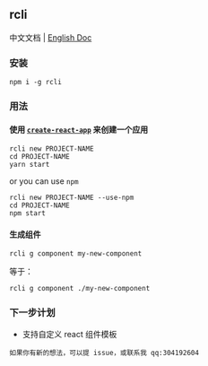 ## rcli

中文文档 | [English Doc]()

### 安装

```shell
npm i -g rcli
```

### 用法

#### 使用 [`create-react-app`](https://github.com/facebook/create-react-app) 来创建一个应用

```shell
rcli new PROJECT-NAME
cd PROJECT-NAME
yarn start
```

or you can use `npm`

```shell
rcli new PROJECT-NAME --use-npm
cd PROJECT-NAME
npm start
```

#### 生成组件

```shell
rcli g component my-new-component
```

等于：

```shell
rcli g component ./my-new-component
```

### 下一步计划

- 支持自定义 react 组件模板

`如果你有新的想法，可以提 issue，或联系我 qq:304192604`
